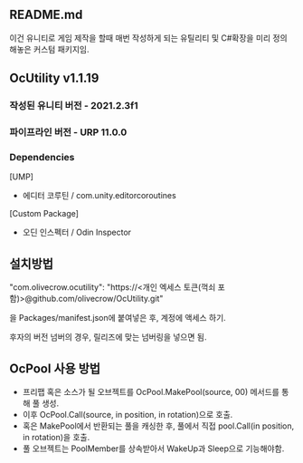 ﻿## README.md

이건 유니티로 게임 제작을 할때 매번 작성하게 되는 유틸리티 및 C#확장을 미리 정의해놓은 커스텀 패키지임.

## OcUtility v1.1.19

### 작성된 유니티 버전 - 2021.2.3f1
### 파이프라인 버전 - URP 11.0.0

### Dependencies

[UMP]
- 에디터 코루틴 / com.unity.editorcoroutines

[Custom Package]
- 오딘 인스펙터 / Odin Inspector

## 설치방법

"com.olivecrow.ocutility": "https://<개인 엑세스 토큰(꺽쇠 포함)>@github.com/olivecrow/OcUtility.git"

을 Packages/manifest.json에 붙여넣은 후, 계정에 액세스 하기.

후자의 버전 넘버의 경우, 릴리즈에 맞는 넘버링을 넣으면 됨.


## OcPool 사용 방법
- 프리팹 혹은 소스가 될 오브젝트를 OcPool.MakePool(source, 00) 메서드를 통해 풀 생성.
- 이후 OcPool.Call(source, in position, in rotation)으로 호출.
- 혹은 MakePool에서 반환되는 풀을 캐싱한 후, 풀에서 직접 pool.Call(in position, in rotation)을 호출.
- 풀 오브젝트는 PoolMember를 상속받아서 WakeUp과 Sleep으로 기능해야함.
